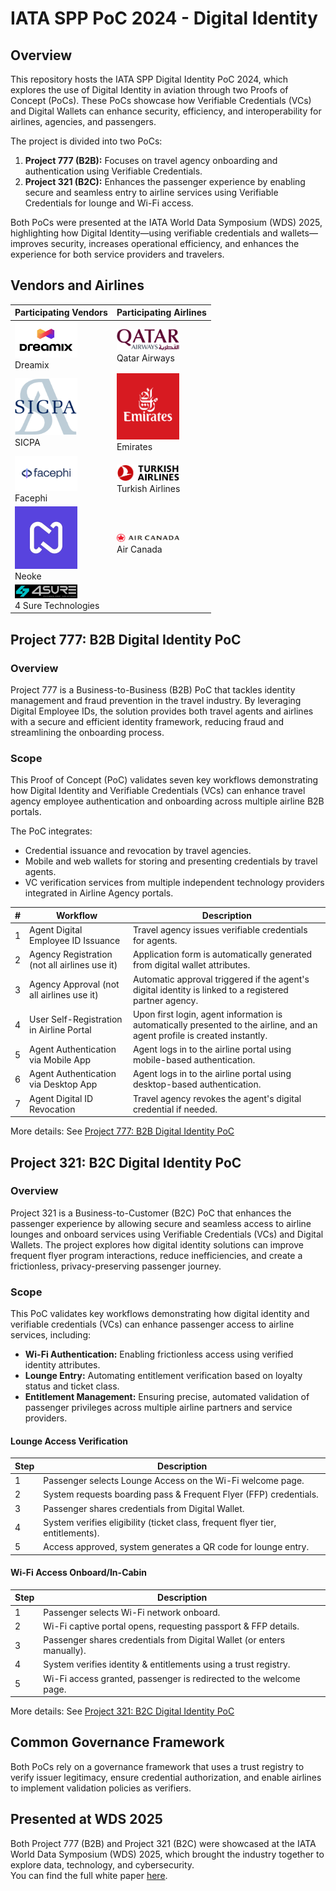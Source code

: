 # IATA SPP PoC 2024 - Digital Identity

## Overview
This repository hosts the IATA SPP Digital Identity PoC 2024, which explores the use of Digital Identity in aviation through two Proofs of Concept (PoCs). These PoCs showcase how Verifiable Credentials (VCs) and Digital Wallets can enhance security, efficiency, and interoperability for airlines, agencies, and passengers.

The project is divided into two PoCs:
1. **Project 777 (B2B):** Focuses on travel agency onboarding and authentication using Verifiable Credentials.
2. **Project 321 (B2C):** Enhances the passenger experience by enabling secure and seamless entry to airline services using Verifiable Credentials for lounge and Wi-Fi access.

Both PoCs were presented at the IATA World Data Symposium (WDS) 2025, highlighting how Digital Identity—using verifiable credentials and wallets—improves security, increases operational efficiency, and enhances the experience for both service providers and travelers.

## Vendors and Airlines

| Participating Vendors                              | Participating Airlines                              |
|----------------------------------------------------|-----------------------------------------------------|
| <img src="img/dreamix-logo.png" width="100"/><br>Dreamix               | <img src="img/qatar-logo.png" width="100"/><br>Qatar Airways        |
| <img src="img/sicpa-logo.png" width="100"/><br>SICPA                   | <img src="img/emirates-logo.png" width="100"/><br>Emirates          |
| <img src="img/facephi-logo.png" width="100"/><br>Facephi               | <img src="img/turkish-airlines-logo.png" width="100"/><br>Turkish Airlines |
| <img src="img/neoke_logo.png" width="100"/><br>Neoke                   | <img src="img/air-canada-logo.png" width="100"/><br>Air Canada      |
| <img src="img/4sure-technologies.png" width="100"/><br>4 Sure Technologies |                                                     |


## Project 777: B2B Digital Identity PoC

### Overview
Project 777 is a Business-to-Business (B2B) PoC that tackles identity management and fraud prevention in the travel industry. By leveraging Digital Employee IDs, the solution provides both travel agents and airlines with a secure and efficient identity framework, reducing fraud and streamlining the onboarding process.

### Scope
This Proof of Concept (PoC) validates seven key workflows demonstrating how Digital Identity and Verifiable Credentials (VCs) can enhance travel agency employee authentication and onboarding across multiple airline B2B portals.

The PoC integrates:
- Credential issuance and revocation by travel agencies.
- Mobile and web wallets for storing and presenting credentials by travel agents.
- VC verification services from multiple independent technology providers integrated in Airline Agency portals.

| # | Workflow | Description |
|---|----------|-------------|
| 1 | Agent Digital Employee ID Issuance | Travel agency issues verifiable credentials for agents. |
| 2 | Agency Registration (not all airlines use it) | Application form is automatically generated from digital wallet attributes. |
| 3 | Agency Approval (not all airlines use it) | Automatic approval triggered if the agent's digital identity is linked to a registered partner agency. |
| 4 | User Self-Registration in Airline Portal | Upon first login, agent information is automatically presented to the airline, and an agent profile is created instantly. |
| 5 | Agent Authentication via Mobile App | Agent logs in to the airline portal using mobile-based authentication. |
| 6 | Agent Authentication via Desktop App | Agent logs in to the airline portal using desktop-based authentication. |
| 7 | Agent Digital ID Revocation | Travel agency revokes the agent's digital credential if needed. |

More details: See [Project 777: B2B Digital Identity PoC](./b2b-poc/README.md)

## Project 321: B2C Digital Identity PoC

### Overview
Project 321 is a Business-to-Customer (B2C) PoC that enhances the passenger experience by allowing secure and seamless access to airline lounges and onboard services using Verifiable Credentials (VCs) and Digital Wallets. The project explores how digital identity solutions can improve frequent flyer program interactions, reduce inefficiencies, and create a frictionless, privacy-preserving passenger journey.

### Scope
This PoC validates key workflows demonstrating how digital identity and verifiable credentials (VCs) can enhance passenger access to airline services, including:

- **Wi-Fi Authentication:** Enabling frictionless access using verified identity attributes.
- **Lounge Entry:** Automating entitlement verification based on loyalty status and ticket class.
- **Entitlement Management:** Ensuring precise, automated validation of passenger privileges across multiple airline partners and service providers.

#### Lounge Access Verification
| Step | Description |
|------|-------------|
| 1 | Passenger selects Lounge Access on the Wi-Fi welcome page. |
| 2 | System requests boarding pass & Frequent Flyer (FFP) credentials. |
| 3 | Passenger shares credentials from Digital Wallet. |
| 4 | System verifies eligibility (ticket class, frequent flyer tier, entitlements). |
| 5 | Access approved, system generates a QR code for lounge entry. |

#### Wi-Fi Access Onboard/In-Cabin
| Step | Description |
|------|-------------|
| 1 | Passenger selects Wi-Fi network onboard. |
| 2 | Wi-Fi captive portal opens, requesting passport & FFP details. |
| 3 | Passenger shares credentials from Digital Wallet (or enters manually). |
| 4 | System verifies identity & entitlements using a trust registry. |
| 5 | Wi-Fi access granted, passenger is redirected to the welcome page. |

More details: See [Project 321: B2C Digital Identity PoC](./b2c-poc/README.md)

## Common Governance Framework
Both PoCs rely on a governance framework that uses a trust registry to verify issuer legitimacy, ensure credential authorization, and enable airlines to implement validation policies as verifiers.

## Presented at WDS 2025
Both Project 777 (B2B) and Project 321 (B2C) were showcased at the IATA World Data Symposium (WDS) 2025, which brought the industry together to explore data, technology, and cybersecurity.  
You can find the full white paper [here](https://www.iata.org/en/programs/data/data-poc/).

